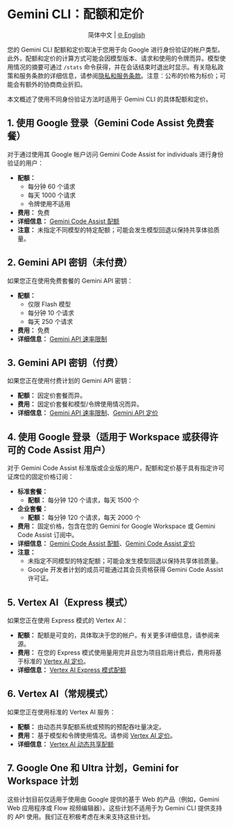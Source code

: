 # Gemini CLI：配额和定价

<p align="center">
  简体中文 | <a href="../../../docs/quota-and-pricing.md">🌐 English</a>
</p>

您的 Gemini CLI 配额和定价取决于您用于向 Google 进行身份验证的帐户类型。此外，配额和定价的计算方式可能会因模型版本、请求和使用的令牌而异。模型使用情况的摘要可通过 `/stats` 命令获得，并在会话结束时退出时显示。有关隐私政策和服务条款的详细信息，请参阅[隐私和服务条款](./tos-privacy.md)。注意：公布的价格为标价；可能会有额外的协商商业折扣。

本文概述了使用不同身份验证方法时适用于 Gemini CLI 的具体配额和定价。

## 1. 使用 Google 登录（Gemini Code Assist 免费套餐）

对于通过使用其 Google 帐户访问 Gemini Code Assist for individuals 进行身份验证的用户：

- **配额：**
  - 每分钟 60 个请求
  - 每天 1000 个请求
  - 令牌使用不适用
- **费用：** 免费
- **详细信息：** [Gemini Code Assist 配额](https://developers.google.com/gemini-code-assist/resources/quotas#quotas-for-agent-mode-gemini-cli)
- **注意：** 未指定不同模型的特定配额；可能会发生模型回退以保持共享体验质量。

## 2. Gemini API 密钥（未付费）

如果您正在使用免费套餐的 Gemini API 密钥：

- **配额：**
  - 仅限 Flash 模型
  - 每分钟 10 个请求
  - 每天 250 个请求
- **费用：** 免费
- **详细信息：** [Gemini API 速率限制](https://ai.google.dev/gemini-api/docs/rate-limits)

## 3. Gemini API 密钥（付费）

如果您正在使用付费计划的 Gemini API 密钥：

- **配额：** 因定价套餐而异。
- **费用：** 因定价套餐和模型/令牌使用情况而异。
- **详细信息：** [Gemini API 速率限制](https://ai.google.dev/gemini-api/docs/rate-limits)、[Gemini API 定价](https://ai.google.dev/gemini-api/docs/pricing)

## 4. 使用 Google 登录（适用于 Workspace 或获得许可的 Code Assist 用户）

对于 Gemini Code Assist 标准版或企业版的用户，配额和定价基于具有指定许可证席位的固定价格订阅：

- **标准套餐：**
  - **配额：** 每分钟 120 个请求，每天 1500 个
- **企业套餐：**
  - **配额：** 每分钟 120 个请求，每天 2000 个
- **费用：** 固定价格，包含在您的 Gemini for Google Workspace 或 Gemini Code Assist 订阅中。
- **详细信息：** [Gemini Code Assist 配额](https://developers.google.com/gemini-code-assist/resources/quotas#quotas-for-agent-mode-gemini-cli)、[Gemini Code Assist 定价](https://cloud.google.com/products/gemini/pricing)
- **注意：**
  - 未指定不同模型的特定配额；可能会发生模型回退以保持共享体验质量。
  - Google 开发者计划的成员可能通过其会员资格获得 Gemini Code Assist 许可证。

## 5. Vertex AI（Express 模式）

如果您正在使用 Express 模式的 Vertex AI：

- **配额：** 配额是可变的，具体取决于您的帐户。有关更多详细信息，请参阅来源。
- **费用：** 在您的 Express 模式使用量用完并且您为项目启用计费后，费用将基于标准的 [Vertex AI 定价](https://cloud.google.com/vertex-ai/pricing)。
- **详细信息：** [Vertex AI Express 模式配额](https://cloud.google.com/vertex-ai/generative-ai/docs/start/express-mode/overview#quotas)

## 6. Vertex AI（常规模式）

如果您正在使用标准的 Vertex AI 服务：

- **配额：** 由动态共享配额系统或预购的预配吞吐量决定。
- **费用：** 基于模型和令牌使用情况。请参阅 [Vertex AI 定价](https://cloud.google.com/vertex-ai/pricing)。
- **详细信息：** [Vertex AI 动态共享配额](https://cloud.google.com/vertex-ai/generative-ai/docs/resources/dynamic-shared-quota)

## 7. Google One 和 Ultra 计划，Gemini for Workspace 计划

这些计划目前仅适用于使用由 Google 提供的基于 Web 的产品（例如，Gemini Web 应用程序或 Flow 视频编辑器）。这些计划不适用于为 Gemini CLI 提供支持的 API 使用。我们正在积极考虑在未来支持这些计划。
